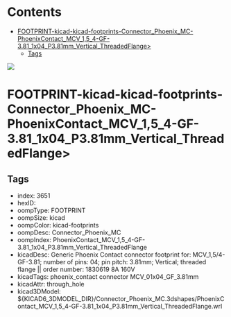 



Contents
========

* [FOOTPRINT-kicad-kicad-footprints-Connector_Phoenix_MC-PhoenixContact_MCV_1,5_4-GF-3.81_1x04_P3.81mm_Vertical_ThreadedFlange>](#footprint-kicad-kicad-footprints-connector_phoenix_mc-phoenixcontact_mcv_15_4-gf-381_1x04_p381mm_vertical_threadedflange)
	* [Tags](#tags)
  
![][im]
# FOOTPRINT-kicad-kicad-footprints-Connector_Phoenix_MC-PhoenixContact_MCV_1,5_4-GF-3.81_1x04_P3.81mm_Vertical_ThreadedFlange>

## Tags

- index: 3651
- hexID: 
- oompType: FOOTPRINT
- oompSize: kicad
- oompColor: kicad-footprints
- oompDesc: Connector_Phoenix_MC
- oompIndex: PhoenixContact_MCV_1,5_4-GF-3.81_1x04_P3.81mm_Vertical_ThreadedFlange
- kicadDesc: Generic Phoenix Contact connector footprint for: MCV_1,5/4-GF-3.81; number of pins: 04; pin pitch: 3.81mm; Vertical; threaded flange || order number: 1830619 8A 160V
- kicadTags: phoenix_contact connector MCV_01x04_GF_3.81mm
- kicadAttr: through_hole
- kicad3DModel: ${KICAD6_3DMODEL_DIR}/Connector_Phoenix_MC.3dshapes/PhoenixContact_MCV_1,5_4-GF-3.81_1x04_P3.81mm_Vertical_ThreadedFlange.wrl



[im]: image.png

